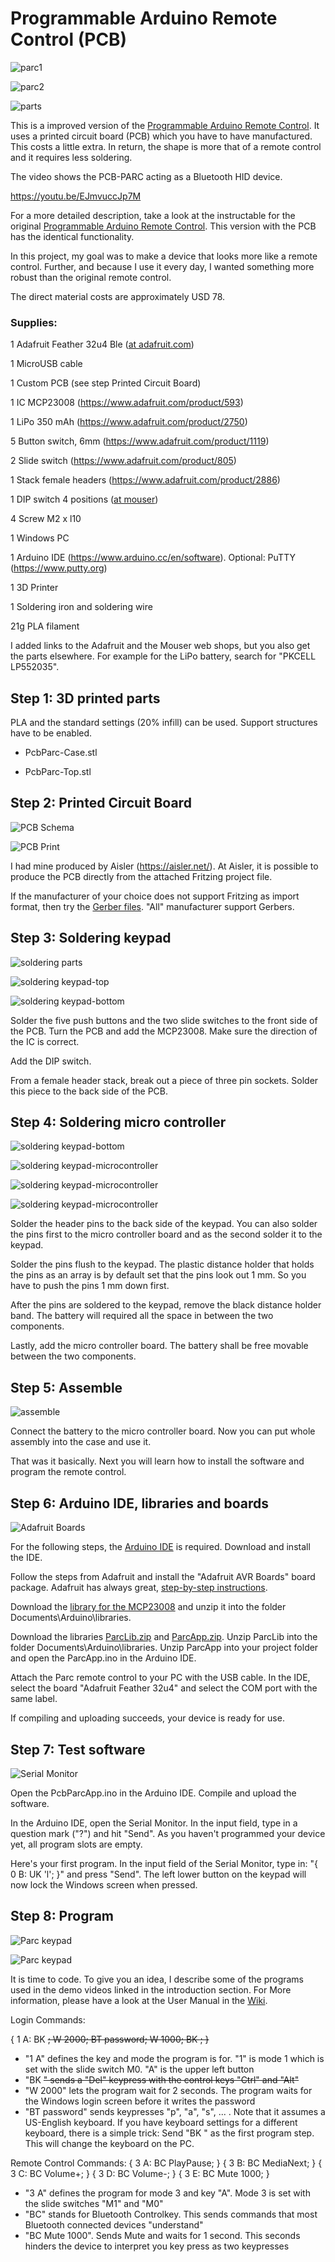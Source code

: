 # Programmable Arduino Remote Control (PCB)

![parc1](./pcbparc1.jpg)

![parc2](./pcbparc2.jpg)

![parts](./pcbparc-parts.jpg)

This is a improved version of the [Programmable Arduino Remote Control](https://www.instructables.com/Programmable-Arduino-Remote-Control/). It uses a printed circuit board (PCB) which you have to have manufactured. This costs a little extra. In return, the shape is more that of a remote control and it requires less soldering.



The video shows the PCB-PARC acting as a Bluetooth HID device.

https://youtu.be/EJmvuccJp7M



For a more detailed description, take a look at the instructable for the original [Programmable Arduino Remote Control](https://www.instructables.com/Programmable-Arduino-Remote-Control/). This version with the PCB has the identical functionality.



In this project, my goal  was to make a device that looks more like a remote control. Further, and because I use it every day, I wanted something more robust than the original remote control.



The direct material costs are approximately USD 78.



### Supplies:

1 Adafruit Feather 32u4 Ble ([at adafruit.com](https://www.adafruit.com/product/2829))

1 MicroUSB cable

1 Custom PCB (see step Printed Circuit Board)

1 IC MCP23008 (https://www.adafruit.com/product/593)

1 LiPo 350 mAh (https://www.adafruit.com/product/2750)

5 Button switch, 6mm (https://www.adafruit.com/product/1119)

2 Slide switch (https://www.adafruit.com/product/805)

1 Stack female headers (https://www.adafruit.com/product/2886)

1 DIP switch 4 positions ([at mouser](https://www.mouser.com/ProductDetail/E-Switch/KAS1104ET?qs=f57gQzlyLioBdQLVanmY3g%3D%3D))

4 Screw M2 x l10

1 Windows PC

1 Arduino IDE (https://www.arduino.cc/en/software). Optional: PuTTY (https://www.putty.org)

1 3D Printer

1 Soldering iron and soldering wire

21g PLA filament



I added links to the Adafruit and the Mouser web shops, but you also get the parts elsewhere. For example for the LiPo battery, search for "PKCELL LP552035".



## Step 1: 3D printed parts

PLA and the standard settings (20% infill) can be used. Support structures have to be enabled.

- PcbParc-Case.stl

- PcbParc-Top.stl




## Step 2: Printed Circuit Board

![PCB Schema](./pcbparc-schema.JPG)

![PCB Print](./pcbparc-print.JPG)



I had mine produced by Aisler (https://aisler.net/). At Aisler, it is possible to produce the PCB directly from the attached Fritzing project file.

If the manufacturer of your choice does not support Fritzing as import format, then try the [Gerber files](https://github.com/mrstefangrimm/Parc/blob/main/Instructable/Keypad-v2-Gerber.zip). "All" manufacturer support Gerbers.



## Step 3: Soldering keypad

![soldering parts](./pcbparc-soldering-parts.jpg)

![soldering keypad-top](./pcbparc-soldering-top.jpg)

![soldering keypad-bottom](./pcbparc-soldering-bottom.jpg)



Solder the five push buttons and the two slide switches to the front side of the PCB. Turn the PCB and add the MCP23008. Make sure the direction of the IC is correct.

Add the DIP switch.

From a female header stack, break out a piece of three pin sockets. Solder this piece to the back side of the PCB. 



## Step 4: Soldering micro controller

![soldering keypad-bottom](./pcbparc-soldering-micro.jpg)

![soldering keypad-microcontroller](./pcbparc-soldering-pins.jpg)

![soldering keypad-microcontroller](./pcbparc-soldering-micro1.jpg)

![soldering keypad-microcontroller](./pcbparc-soldering-micro2.jpg)

Solder the header pins to the back side of the keypad. You can also solder the pins first to the micro controller board and as the second solder it to the keypad.

Solder the pins flush to the keypad. The plastic distance holder that holds the pins as an array is by default set that the pins look out 1 mm. So you have to push the pins 1 mm down first.

After the pins are soldered to the keypad, remove the black distance holder band. The battery will required all the space in between the two components.

Lastly, add the micro controller board. The battery shall be free movable between the two components.



## Step 5: Assemble

![assemble](./pcbparc-assemble.JPG)

Connect the battery to the micro controller board. Now you can put whole assembly into the case and use it.

That was it basically. Next you will learn how to install the software and program the remote control.



## Step 6: Arduino IDE, libraries and boards

![Adafruit Boards](./pcbparc-adafruit-avr-boards.JPG)



For the following steps, the [Arduino IDE](https://www.arduino.cc/en/software) is required. Download and install the IDE.



Follow the steps from Adafruit and install the "Adafruit AVR Boards" board package. Adafruit has always great, [step-by-step instructions](https://learn.adafruit.com/adafruit-feather-32u4-bluefruit-le/setup).

Download the [library for the MCP23008](https://github.com/adafruit/Adafruit-MCP23008-library) and unzip it into the folder Documents\Arduino\libraries.



Download the libraries [ParcLib.zip](https://github.com/mrstefangrimm/Parc/blob/main/Instructable/ParcLib.zip) and [ParcApp.zip](https://github.com/mrstefangrimm/Parc/blob/main/Instructable/ParcApp.zip). Unzip ParcLib into the folder Documents\Arduino\libraries. Unzip ParcApp into your project folder and open the ParcApp.ino in the  Arduino IDE.

Attach the Parc remote control to your PC with the USB cable. In the  IDE, select the board "Adafruit Feather 32u4" and select the COM port with the same label.

If compiling and uploading succeeds, your device is ready for use.



## Step 7: Test software

![Serial Monitor](./seralmonitor-programs.JPG)

Open the PcbParcApp.ino in the Arduino IDE. Compile and upload the software.

In the Arduino IDE, open the Serial Monitor. In the input field, type in a question mark ("?") and hit "Send". As you haven't programmed your device yet, all program slots are empty.

Here's your first program. In the input field of the Serial Monitor, type in: "{ 0 B: UK <Win> 'l'; }" and press "Send". The left lower button on the keypad will now lock the Windows screen when pressed.

## Step 8: Program

![Parc keypad](./pcbparc-switches-front.JPG)

![Parc keypad](./pcbparc-switches-back.JPG)

It is time to code. To give you an idea, I describe some of the programs used in the demo videos linked in the introduction section. For More information, please have a look at the User Manual in the [Wiki](https://github.com/mrstefangrimm/Parc/wiki).



Login Commands:

{ 1 A: BK <Ctrl> <Alt> <Del>; W 2000; BT password; W 1000; BK <Enter>; }

- "1 A" defines the key and mode the program is for. "1" is mode 1 which is  set with the slide switch M0. "A" is the upper left button
- "BK <Ctrl> <Alt> <Del>" sends a "Del" keypress with the control keys "Ctrl" and "Alt"
- "W 2000" lets the program wait for 2 seconds. The program waits for the Windows login screen before it writes the password
- "BT password" sends keypresses "p", "a", "s", ... . Note that it assumes a US-English keyboard. If you have keyboard settings for a different keyboard, there is a simple trick: Send "BK <Win> <Space>" as the first program step. This will change the keyboard on the PC.



Remote Control Commands:
{ 3 A: BC PlayPause; }
{ 3 B: BC MediaNext; }
{ 3 C: BC Volume+; }
{ 3 D: BC Volume-; }
{ 3 E: BC Mute 1000; }

- "3 A" defines the program for mode 3 and key "A". Mode 3 is set with the slide switches "M1" and "M0"
- "BC" stands for Bluetooth Controlkey. This sends commands that most Bluetooth connected devices "understand"
- "BC Mute 1000". Sends Mute and waits for 1 second. This seconds hinders the device to interpret you key press as two keypresses
